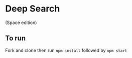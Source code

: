 # Deep Search
(Space edition)

## To run
Fork and clone then run
`npm install`
followed by
`npm start`
